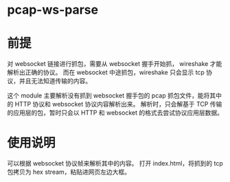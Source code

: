# pcap-ws-parse

# 前提

对 websocket 链接进行抓包，需要从 websocket 握手开始抓， wireshake 才能解析出正确的协议。
而在 websocket 中途抓包，wireshake 只会显示 tcp 协议，并且无法知道传输的内容。

这个 module 主要解析没有抓到 websocket 握手包的 pcap 抓包文件，能将其中的 HTTP 协议和 websocket 协议内容解析出来。
解析时，只会解基于 TCP 传输的应用层的包，暂时只会以 HTTP 和 websocket 的格式去尝试协议应用层数据。

# 使用说明

可以根据 websocket 协议帧来解析其中的内容。
打开 index.html，将抓到的 tcp 包拷贝为 hex stream，粘贴进网页左边大框。